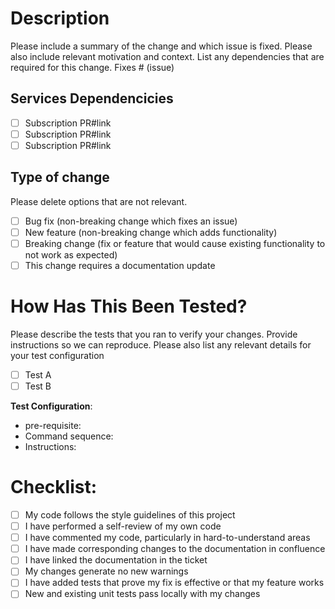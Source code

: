 # Description

Please include a summary of the change and which issue is fixed. Please also include relevant motivation and context. List any dependencies that are required for this change.
Fixes # (issue)

## Services Dependencicies 
- [ ] Subscription PR#link
- [ ] Subscription PR#link
- [ ] Subscription PR#link

## Type of change

Please delete options that are not relevant.

- [ ] Bug fix (non-breaking change which fixes an issue)
- [ ] New feature (non-breaking change which adds functionality)
- [ ] Breaking change (fix or feature that would cause existing functionality to not work as expected)
- [ ] This change requires a documentation update

# How Has This Been Tested?

Please describe the tests that you ran to verify your changes. Provide instructions so we can reproduce. Please also list any relevant details for your test configuration

- [ ] Test A
- [ ] Test B

**Test Configuration**:
* pre-requisite:
* Command sequence:
* Instructions:

# Checklist:

- [ ] My code follows the style guidelines of this project
- [ ] I have performed a self-review of my own code
- [ ] I have commented my code, particularly in hard-to-understand areas
- [ ] I have made corresponding changes to the documentation in confluence
- [ ] I have linked the documentation in the ticket
- [ ] My changes generate no new warnings
- [ ] I have added tests that prove my fix is effective or that my feature works
- [ ] New and existing unit tests pass locally with my changes

